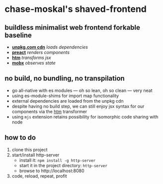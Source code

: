 
# chase-moskal's shaved-frontend
## buildless minimalist web frontend forkable baseline

- [**unpkg.com cdn**](https://unpkg.com) *loads dependencies*
- [**preact**](https://preactjs.com/) *renders components*
- [**htm**](https://github.com/developit/htm) *transforms jsx*
- [**mobx**](https://github.com/mobxjs/mobx) *observes state*

## no build, no bundling, no transpilation

- go all-native with es modules — oh so lean, oh so clean — very neat
- using es-module-shims for import map functionality
- external dependencies are loaded from the unpkg cdn
- despite having no build step, we can still enjoy jsx syntax for our components via the [htm](https://github.com/developit/htm) transformer
- using `mjs` extension retains possibility for isomorphic code sharing with node

## how to do

1. clone this project
2. start/install http-server
	- install it: `npm install -g http-server`
	- start it in the project directory: `http-server`
	- browse to http://localhost:8080
3. code, reload, repeat, profit

